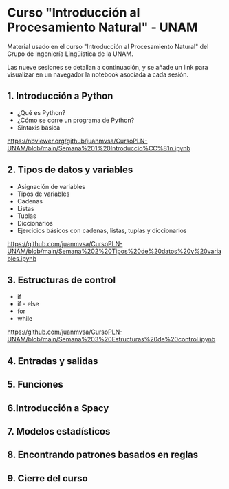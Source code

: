 # Curso "Introducción al Procesamiento Natural" - UNAM
Material usado en el curso "Introducción al Procesamiento Natural" del Grupo de Ingeniería Lingüistica de la UNAM.

Las nueve sesiones se detallan a continuación, y se añade un link para visualizar en un navegador la notebook asociada a cada sesión.

## 1. Introducción a Python
* ¿Qué es Python?
* ¿Cómo se corre un programa de Python?
* Sintaxis básica


https://nbviewer.org/github/juanmvsa/CursoPLN-UNAM/blob/main/Semana%201%20Introduccio%CC%81n.ipynb

## 2. Tipos de datos y variables
* Asignación de variables
* Tipos de variables
* Cadenas
* Listas
* Tuplas
* Diccionarios
* Ejercicios básicos con cadenas, listas, tuplas y diccionarios

https://github.com/juanmvsa/CursoPLN-UNAM/blob/main/Semana%202%20Tipos%20de%20datos%20y%20variables.ipynb

## 3. Estructuras de control
* if
* if - else
* for 
* while

https://github.com/juanmvsa/CursoPLN-UNAM/blob/main/Semana%203%20Estructuras%20de%20control.ipynb

## 4. Entradas y salidas
## 5. Funciones
## 6.Introducción a Spacy
## 7. Modelos estadísticos
## 8. Encontrando patrones basados en reglas
## 9. Cierre del curso

